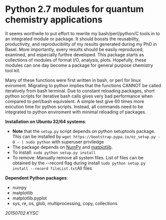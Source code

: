 Python 2.7 modules for quantum chemistry applications
=====================================================
It seems worthwile to put effort to rewrite my bash/perl/python/C 
tools in to an integrated module or package. It should boosts the
reusability, productivity, and reproducibility of my results 
generated during my PhD in Basel.
More importantly, every results should be easily reproduced, 
examined, and especially furthre developed. This package starts as 
collections of modules of format I/O, analysis, plots.
Hopefully, these modules can one day become a package for general 
purpose chemistry tool kit. 

Many of these functions were first written in bash, or perl 
for linux eviroment. Migrating to python implies that
the functions CANNOT be called iteratively from bash terminal.
Due to constant reloading packages, short python scripts for 
iterative bash calls gives very bad performance when compared to
perl/bash equivalent. A simple test give 60 times more exicution
time for python scripts. Instead, all commands need to be
integrated to python enviroment with minimal reloading of packages.

**Installation on Ubuntu 32/64 systems**:
* **Note** that the ```setup.py``` script depends on python setuptools
  package. This can be installed by
```wget https://bootstrap.pypa.io/ez_setup.py -O - | sudo python```
  with superuser priviledge
* The package depends on [NumPy](http://www.numpy.org/) 
  and [matplotlib](http://matplotlib.org/). 
* To install: ```sudo python setup.py install```
* To remove:  Manually remove all system files. List of files can 
be obtained by the --record flag during install
```sudo python setup.py install --record fileList.txt```All files

**Dependent Python packages**:
* numpy
* matplotlib
* matplotlib.pyplot
* sys, re, os, glob, multiprocessing, copy, collections

*20150702 KYSC*
